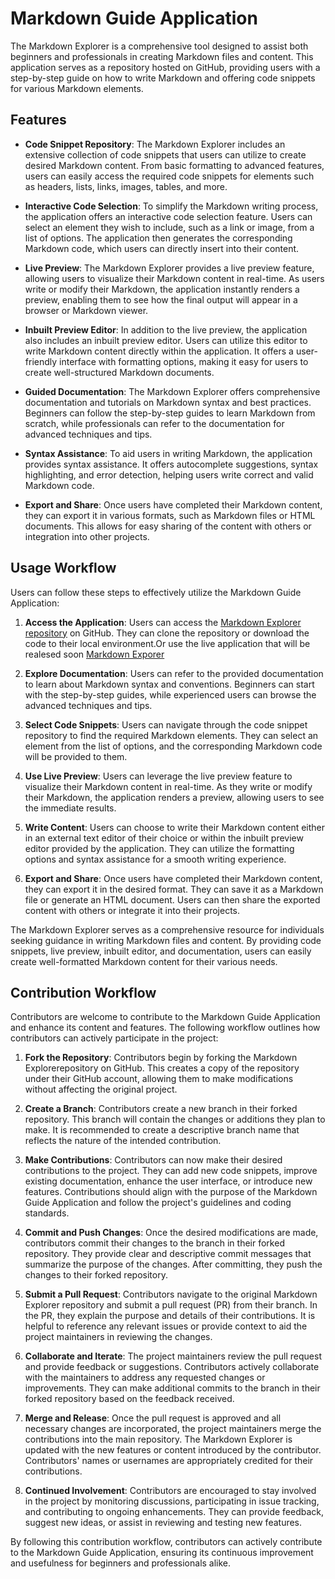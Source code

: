 # Markdown Guide Application

The Markdown Explorer is a comprehensive tool designed to assist both beginners and professionals in creating Markdown files and content. This application serves as a repository hosted on GitHub, providing users with a step-by-step guide on how to write Markdown and offering code snippets for various Markdown elements.

## Features

- **Code Snippet Repository**: The Markdown Explorer includes an extensive collection of code snippets that users can utilize to create desired Markdown content. From basic formatting to advanced features, users can easily access the required code snippets for elements such as headers, lists, links, images, tables, and more.

- **Interactive Code Selection**: To simplify the Markdown writing process, the application offers an interactive code selection feature. Users can select an element they wish to include, such as a link or image, from a list of options. The application then generates the corresponding Markdown code, which users can directly insert into their content.

- **Live Preview**: The Markdown Explorer provides a live preview feature, allowing users to visualize their Markdown content in real-time. As users write or modify their Markdown, the application instantly renders a preview, enabling them to see how the final output will appear in a browser or Markdown viewer.

- **Inbuilt Preview Editor**: In addition to the live preview, the application also includes an inbuilt preview editor. Users can utilize this editor to write Markdown content directly within the application. It offers a user-friendly interface with formatting options, making it easy for users to create well-structured Markdown documents.

- **Guided Documentation**: The Markdown Explorer offers comprehensive documentation and tutorials on Markdown syntax and best practices. Beginners can follow the step-by-step guides to learn Markdown from scratch, while professionals can refer to the documentation for advanced techniques and tips.

- **Syntax Assistance**: To aid users in writing Markdown, the application provides syntax assistance. It offers autocomplete suggestions, syntax highlighting, and error detection, helping users write correct and valid Markdown code.

- **Export and Share**: Once users have completed their Markdown content, they can export it in various formats, such as Markdown files or HTML documents. This allows for easy sharing of the content with others or integration into other projects.

## Usage Workflow

Users can follow these steps to effectively utilize the Markdown Guide Application:

1. **Access the Application**: Users can access the [Markdown Explorer repository](https://github.com/example/repository) on GitHub. They can clone the repository or download the code to their local environment.Or use the live application that will be realesed soon [Markdown Exporer]()

2. **Explore Documentation**: Users can refer to the provided documentation to learn about Markdown syntax and conventions. Beginners can start with the step-by-step guides, while experienced users can browse the advanced techniques and tips.

3. **Select Code Snippets**: Users can navigate through the code snippet repository to find the required Markdown elements. They can select an element from the list of options, and the corresponding Markdown code will be provided to them.

4. **Use Live Preview**: Users can leverage the live preview feature to visualize their Markdown content in real-time. As they write or modify their Markdown, the application renders a preview, allowing users to see the immediate results.

5. **Write Content**: Users can choose to write their Markdown content either in an external text editor of their choice or within the inbuilt preview editor provided by the application. They can utilize the formatting options and syntax assistance for a smooth writing experience.

6. **Export and Share**: Once users have completed their Markdown content, they can export it in the desired format. They can save it as a Markdown file or generate an HTML document. Users can then share the exported content with others or integrate it into their projects.

The Markdown Explorer serves as a comprehensive resource for individuals seeking guidance in writing Markdown files and content. By providing code snippets, live preview, inbuilt editor, and documentation, users can easily create well-formatted Markdown content for their various needs.

## Contribution Workflow

Contributors are welcome to contribute to the Markdown Guide Application and enhance its content and features. The following workflow outlines how contributors can actively participate in the project:

1. **Fork the Repository**: Contributors begin by forking the Markdown Explorerepository on GitHub. This creates a copy of the repository under their GitHub account, allowing them to make modifications without affecting the original project.

2. **Create a Branch**: Contributors create a new branch in their forked repository. This branch will contain the changes or additions they plan to make. It is recommended to create a descriptive branch name that reflects the nature of the intended contribution.

3. **Make Contributions**: Contributors can now make their desired contributions to the project. They can add new code snippets, improve existing documentation, enhance the user interface, or introduce new features. Contributions should align with the purpose of the Markdown Guide Application and follow the project's guidelines and coding standards.

4. **Commit and Push Changes**: Once the desired modifications are made, contributors commit their changes to the branch in their forked repository. They provide clear and descriptive commit messages that summarize the purpose of the changes. After committing, they push the changes to their forked repository.

5. **Submit a Pull Request**: Contributors navigate to the original Markdown Explorer repository and submit a pull request (PR) from their branch. In the PR, they explain the purpose and details of their contributions. It is helpful to reference any relevant issues or provide context to aid the project maintainers in reviewing the changes.

6. **Collaborate and Iterate**: The project maintainers review the pull request and provide feedback or suggestions. Contributors actively collaborate with the maintainers to address any requested changes or improvements. They can make additional commits to the branch in their forked repository based on the feedback received.

7. **Merge and Release**: Once the pull request is approved and all necessary changes are incorporated, the project maintainers merge the contributions into the main repository. The Markdown Explorer is updated with the new features or content introduced by the contributor. Contributors' names or usernames are appropriately credited for their contributions.

8. **Continued Involvement**: Contributors are encouraged to stay involved in the project by monitoring discussions, participating in issue tracking, and contributing to ongoing enhancements. They can provide feedback, suggest new ideas, or assist in reviewing and testing new features.

By following this contribution workflow, contributors can actively contribute to the Markdown Guide Application, ensuring its continuous improvement and usefulness for beginners and professionals alike.
